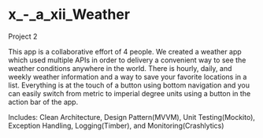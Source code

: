 # x_-_a_xii_Weather
Project 2

This app is a collaborative effort of 4 people. We created a weather app which used multiple APIs in order to delivery a 
convenient way to see the weather conditions anywhere in the world. There is hourly, daily, and weekly weather information and a way to save
your favorite locations in a list. Everything is at the touch of a button using bottom navigation and you can easily switch from metric 
to imperial degree units using a button in the action bar of the app.

Includes: Clean Architecture, Design Pattern(MVVM), Unit Testing(Mockito), Exception Handling, Logging(Timber), and Monitoring(Crashlytics)
